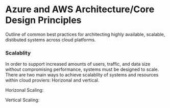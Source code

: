 # Azure and AWS Architecture/Core Design Principles

Outline of common best practices for architecting highly available, scalable, distibuted systems across cloud platforms. 

### Scalablity

In order to support increased amounts of users, traffic, and data size without compromising performance, systems must be designed to scale. There are two main ways to achieve scalablity of systems and resources within cloud proviers: Horizonal and vertical.  

Horizonal Scaling: 

Vertical Scaling: 


